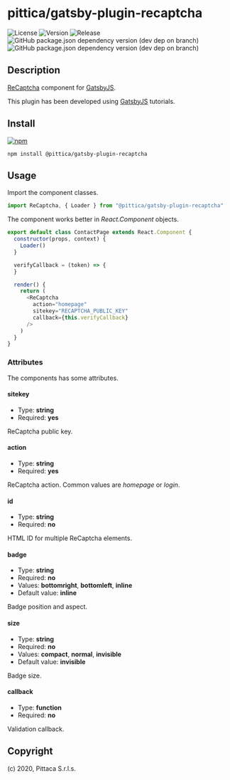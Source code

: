 # pittica/gatsby-plugin-recaptcha

![License](https://img.shields.io/github/license/pittica/gatsby-plugin-recaptcha)
![Version](https://img.shields.io/github/package-json/v/pittica/gatsby-plugin-recaptcha)
![Release](https://img.shields.io/github/v/release/pittica/gatsby-plugin-recaptcha)
![GitHub package.json dependency version (dev dep on branch)](https://img.shields.io/github/package-json/dependency-version/pittica/gatsby-plugin-recaptcha/dev/gatsby)
![GitHub package.json dependency version (dev dep on branch)](https://img.shields.io/github/package-json/dependency-version/pittica/gatsby-plugin-recaptcha/dev/react)

## Description

[ReCaptcha](https://www.google.com/recaptcha/) component for [GatsbyJS](https://www.gatsbyjs.org/).

This plugin has been developed using [GatsbyJS](https://www.gatsbyjs.org/) tutorials.

## Install

[![npm](https://img.shields.io/npm/v/@pittica/gatsby-plugin-recaptcha)](https://www.npmjs.com/package/@pittica/gatsby-plugin-recaptcha)

```shell
npm install @pittica/gatsby-plugin-recaptcha
```

## Usage

Import the component classes.

```javascript
import ReCaptcha, { Loader } from "@pittica/gatsby-plugin-recaptcha"
```

The component works better in _React.Component_ objects.

```javascript
export default class ContactPage extends React.Component {
  constructor(props, context) {
    Loader()
  }

  verifyCallback = (token) => {
  }

  render() {
    return (
      <ReCaptcha
        action="homepage"
        sitekey="RECAPTCHA_PUBLIC_KEY"
        callback={this.verifyCallback}
      />
    )
  }
}
```
### Attributes

The components has some attributes.

#### sitekey

* Type: **string**
* Required: **yes**

ReCaptcha public key.

#### action

* Type: **string**
* Required: **yes**

ReCaptcha action. Common values are _homepage_ or _login_.

#### id

* Type: **string**
* Required: **no**

HTML ID for multiple ReCaptcha elements.

#### badge

* Type: **string**
* Required: **no**
* Values: **bottomright**, **bottomleft**, **inline**
* Default value: **inline**

Badge position and aspect.

#### size

* Type: **string**
* Required: **no**
* Values: **compact**, **normal**, **invisible**
* Default value: **invisible**

Badge size.

#### callback

* Type: **function**
* Required: **no**

Validation callback.

## Copyright

(c) 2020, Pittaca S.r.l.s.
